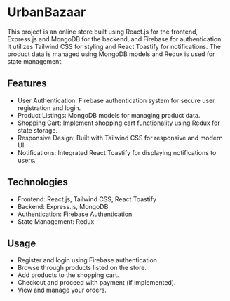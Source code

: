 # UrbanBazaar

This project is an online store built using React.js for the frontend, Express.js and MongoDB for the backend, and Firebase for authentication. It utilizes Tailwind CSS for styling and React Toastify for notifications. The product data is managed using MongoDB models and Redux is used for state management.

## Features

- User Authentication: Firebase authentication system for secure user registration and login.
- Product Listings: MongoDB models for managing product data.
- Shopping Cart: Implement shopping cart functionality using Redux for state storage.
- Responsive Design: Built with Tailwind CSS for responsive and modern UI.
- Notifications: Integrated React Toastify for displaying notifications to users.

## Technologies

- Frontend: React.js, Tailwind CSS, React Toastify
- Backend: Express.js, MongoDB
- Authentication: Firebase Authentication
- State Management: Redux

## Usage

- Register and login using Firebase authentication.
- Browse through products listed on the store.
- Add products to the shopping cart.
- Checkout and proceed with payment (if implemented).
- View and manage your orders.
